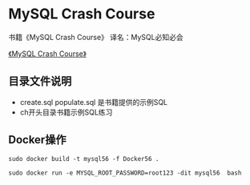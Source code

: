 
# MySQL Crash Course

书籍《MySQL Crash Course》 译名：MySQL必知必会

[《MySQL Crash Course》](https://forta.com/books/0672327120/)


## 目录文件说明

- create.sql populate.sql 是书籍提供的示例SQL
- ch开头目录书籍示例SQL练习

## Docker操作

```
sudo docker build -t mysql56 -f Docker56 .
```

```
sudo docker run -e MYSQL_ROOT_PASSWORD=root123 -dit mysql56  bash
```